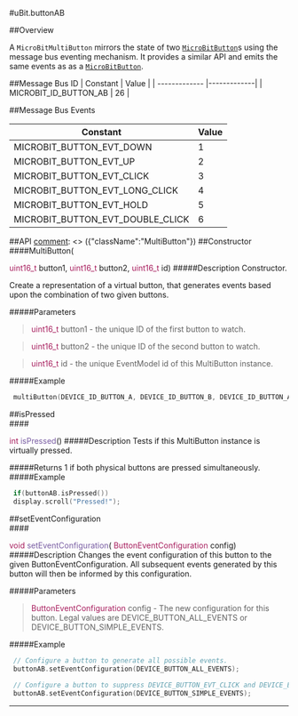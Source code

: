 #uBit.buttonAB

##Overview

A `MicroBitMultiButton` mirrors the state of two [`MicroBitButton`](button.md)s
using the message bus eventing mechanism. It provides a similar API and emits
the same events as as a [`MicroBitButton`](button.md).


##Message Bus ID
| Constant | Value |
| ------------- |-------------|
| MICROBIT_ID_BUTTON_AB | 26 |

##Message Bus Events

| Constant | Value |
| ------------- |-------------|
| MICROBIT_BUTTON_EVT_DOWN | 1 |
| MICROBIT_BUTTON_EVT_UP | 2 |
| MICROBIT_BUTTON_EVT_CLICK | 3 |
| MICROBIT_BUTTON_EVT_LONG_CLICK | 4 |
| MICROBIT_BUTTON_EVT_HOLD | 5 |
| MICROBIT_BUTTON_EVT_DOUBLE_CLICK | 6 |

##API
[comment]: <> ({"className":"MultiButton"})
##Constructor
<br/>
####MultiButton( <div style='color:#a71d5d; display:inline-block'>uint16_t</div> button1,  <div style='color:#a71d5d; display:inline-block'>uint16_t</div> button2,  <div style='color:#a71d5d; display:inline-block'>uint16_t</div> id)
#####Description
Constructor.  

 Create a representation of a virtual button, that generates events based upon the combination of two given buttons.  

 


#####Parameters

>  <div style='color:#a71d5d; display:inline-block'>uint16_t</div> button1 - the unique ID of the first button to watch.

>  <div style='color:#a71d5d; display:inline-block'>uint16_t</div> button2 - the unique ID of the second button to watch.

>  <div style='color:#a71d5d; display:inline-block'>uint16_t</div> id - the unique  EventModel  id of this  MultiButton  instance.
#####Example
```cpp
 multiButton(DEVICE_ID_BUTTON_A, DEVICE_ID_BUTTON_B, DEVICE_ID_BUTTON_AB); 
```
##isPressed
<br/>
####<div style='color:#a71d5d; display:inline-block'>int</div> <div style='color:#795da3; display:inline-block'>isPressed</div>()
#####Description
Tests if this  MultiButton  instance is virtually pressed.  

 


#####Returns
1 if both physical buttons are pressed simultaneously.
#####Example
```cpp
 if(buttonAB.isPressed()) 
 display.scroll("Pressed!"); 
```
##setEventConfiguration
<br/>
####<div style='color:#a71d5d; display:inline-block'>void</div> <div style='color:#795da3; display:inline-block'>setEventConfiguration</div>( <div style='color:#a71d5d; display:inline-block'>ButtonEventConfiguration</div> config)
#####Description
Changes the event configuration of this button to the given ButtonEventConfiguration. All subsequent events generated by this button will then be informed by this configuration.  

 


#####Parameters

>  <div style='color:#a71d5d; display:inline-block'>ButtonEventConfiguration</div> config - The new configuration for this button. Legal values are DEVICE_BUTTON_ALL_EVENTS or DEVICE_BUTTON_SIMPLE_EVENTS.
#####Example
```cpp
 // Configure a button to generate all possible events. 
 buttonAB.setEventConfiguration(DEVICE_BUTTON_ALL_EVENTS); 
 
 // Configure a button to suppress DEVICE_BUTTON_EVT_CLICK and DEVICE_BUTTON_EVT_LONG_CLICK events. 
 buttonAB.setEventConfiguration(DEVICE_BUTTON_SIMPLE_EVENTS); 
```
____
[comment]: <> ({"end":"MultiButton"})
